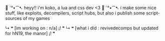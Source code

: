 🩷 ˋ°•⁀➷ heyy!! i'm koko, a lua and css dev <3
🩷 ˋ°•⁀➷ i make some nice stuff, like exploits, decompilers, script hubs, but also i publish some script-sources of my games

↳ ❝ [im working on : n/a] ¡! ❞
↳ ❝ [what i did : revivedecomps but updated for hN19, the manor] ¡! ❞
